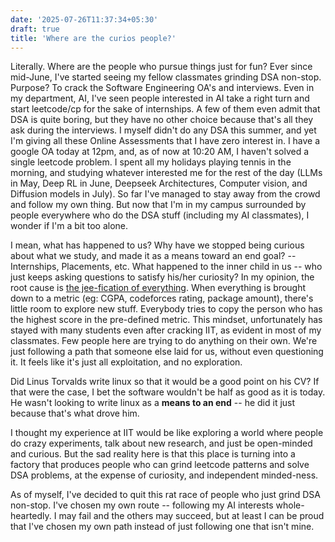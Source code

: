 ```yaml
---
date: '2025-07-26T11:37:34+05:30'
draft: true 
title: 'Where are the curios people?'
---
```

Literally. Where are the people who pursue things just for fun? Ever since mid-June, I've started seeing my fellow classmates grinding DSA non-stop. Purpose? To crack the Software Engineering OA's and interviews. Even in my department, AI, I've seen people interested in AI take a right turn and start leetcode/cp for the sake of internships. A few of them even admit that DSA is quite boring, but they have no other choice because that's all they ask during the interviews. I myself didn't do any DSA this summer, and yet I'm giving all these Online Assessments that I have zero interest in. I have a google OA today at 12pm, and, as of now at 10:20 AM, I haven't solved a single leetcode problem. I spent all my holidays playing tennis in the morning, and studying whatever interested me for the rest of the day (LLMs in May, Deep RL in June, Deepseek Architectures, Computer vision, and Diffusion models in July). So far I've managed to stay away from the crowd and follow my own thing. But now that I'm in my campus surrounded by people everywhere who do the DSA stuff (including my AI classmates), I wonder if I'm a bit too alone.

I mean, what has happened to us? Why have we stopped being curious about what we study, and made it as a means toward an end goal? -- Internships, Placements, etc. What happened to the inner child in us -- who just keeps asking questions to satisfy his/her curiosity? In my opinion, the root cause is [the jee-fication of everything](https://akshit2003.substack.com/p/the-jee-fication-of-everything). When everything is brought down to a metric (eg: CGPA, codeforces rating, package amount), there's little room to explore new stuff. Everybody tries to copy the person who has the highest score in the pre-defined metric. This mindset, unfortunately has stayed with many students even after cracking IIT, as evident in most of my classmates. Few people here are trying to do anything on their own. We're just following a path that someone else laid for us, without even questioning it. It feels like it's just all exploitation, and no exploration. 

Did Linus Torvalds write linux so that it would be a good point on his CV? If that were the case, I bet the software wouldn't be half as good as it is today. He wasn't looking to write linux as a **means to an end** -- he did it just because that's what drove him. 

I thought my experience at IIT would be like exploring a world where people do crazy experiments, talk about new research, and just be open-minded and curious. But the sad reality here is that this place is turning into a factory that produces people who can grind leetcode patterns and solve DSA problems, at the expense of curiosity, and independent minded-ness.

As of myself, I've decided to quit this rat race of people who just grind DSA non-stop. I've chosen my own route -- following my AI interests whole-heartedly. I may fail and the others may succeed, but at least I can be proud that I've chosen my own path instead of just following one that isn't mine. 


